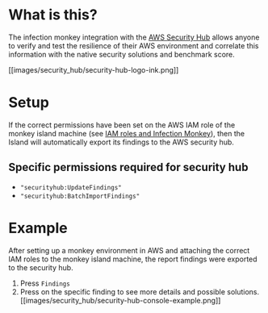 # What is this? 
The infection monkey integration with the [AWS Security Hub](https://aws.amazon.com/security-hub/) allows anyone to verify and test the resilience of their AWS environment and correlate this information with the native security solutions and benchmark score.

[[images/security_hub/security-hub-logo-ink.png]]

# Setup
If the correct permissions have been set on the AWS IAM role of the monkey island machine (see [IAM roles and Infection Monkey](https://github.com/guardicore/monkey/wiki/Monkey-Island:-Running-the-monkey-on-AWS-EC2-instances)), then the Island will automatically export its findings to the AWS security hub. 

## Specific permissions required for security hub
* `"securityhub:UpdateFindings"`
* `"securityhub:BatchImportFindings"`

# Example
After setting up a monkey environment in AWS and attaching the correct IAM roles to the monkey island machine, the report findings were exported to the security hub.

1. Press `Findings`
2. Press on the specific finding to see more details and possible solutions. 
[[images/security_hub/security-hub-console-example.png]]
